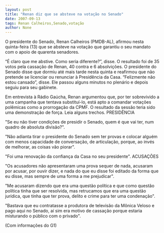```yaml
---
layout: post
title: "Renan diz que se absteve na votação no Senado"
date: 2007-09-13
tags: Renan Calheiros,Senado,votação
author: None
---
```

O presidente do Senado, Renan Calheiros (PMDB-AL), afirmou nesta quinta-feira (13) que se absteve na vota&ccedil;&atilde;o que garantiu o seu mandato com o apoio de quarenta senadores. 

&ldquo;&Eacute; claro que me abstive. Como seria diferente?&rdquo;, disse. O resultado foi de 35 votos pela cassa&ccedil;&atilde;o de Renan, 40 contra e 6 absolvi&ccedil;&otilde;es. 
O presidente do Senado disse que dormiu at&eacute; mais tarde nesta quinta e reafirmou que n&atilde;o pretende se licenciar ou renunciar &agrave; Presid&ecirc;ncia da Casa. 
&ldquo;Felizmente n&atilde;o estou cansado&rdquo;, disse. Ele passou alguns minutos no plen&aacute;rio e depois seguiu para seu gabinete. 

Em entrevista &agrave; R&aacute;dio Ga&uacute;cha, Renan argumentou que, por ter sobrevivido a uma campanha que tentava substitu&iacute;-lo, est&aacute; apto a comandar vota&ccedil;&otilde;es pol&ecirc;micas como a prorroga&ccedil;&atilde;o da CPMF.&nbsp;O resultado da sess&atilde;o teria sido uma demonstra&ccedil;&atilde;o de for&ccedil;a. Leia 
alguns trechos. 
PRESID&Ecirc;NCIA

&quot;Se eu n&atilde;o tiver condi&ccedil;&otilde;es de presidir o Senado, quem &eacute; que vai ter, num quadro de absoluta divis&atilde;o?&quot;. 

&quot;N&atilde;o adianta tirar o presidente do Senado sem ter provas e colocar algu&eacute;m com menos capacidade de conversa&ccedil;&atilde;o, de articula&ccedil;&atilde;o, porque, ao inv&eacute;s de melhorar, as coisas v&atilde;o 
piorar&quot;. 

&quot;Foi uma renova&ccedil;&atilde;o da confian&ccedil;a da Casa no seu presidente&quot;. 
ACUSA&Ccedil;&Otilde;ES

&quot;Os acusadores n&atilde;o apresentaram uma prova sequer de nada, acusaram por acusar, por ouvir dizer, e nada do que eu disse foi editado da forma que eu disse, mas sempre de uma forma a me prejudicar&quot;. 

&quot;Me acusaram dizendo que era uma quest&atilde;o pol&iacute;tica e que como quest&atilde;o pol&iacute;tica tinha que ser resolvida, mas retrucamos que era uma quest&atilde;o jur&iacute;dica, que tinha que ter prova, delito e crime para ter uma condena&ccedil;&atilde;o&quot;. 

&quot;Bastava que eu contratasse a produtora de televis&atilde;o da M&ocirc;nica Veloso e pago aqui no Senado, a&iacute; sim era motivo de cassa&ccedil;&atilde;o porque estaria misturando o p&uacute;blico com o privado&quot;. 

(Com informa&ccedil;&otilde;es do G1)  